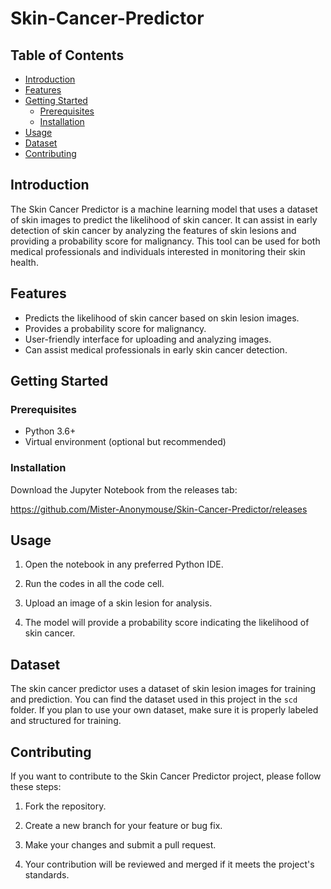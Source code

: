 # Skin-Cancer-Predictor

## Table of Contents

- [Introduction](#introduction)
- [Features](#features)
- [Getting Started](#getting-started)
  - [Prerequisites](#prerequisites)
  - [Installation](#installation)
- [Usage](#usage)
- [Dataset](#dataset)
- [Contributing](#contributing)

## Introduction

The Skin Cancer Predictor is a machine learning model that uses a dataset of skin images to predict the likelihood of skin cancer. It can assist in early detection of skin cancer by analyzing the features of skin lesions and providing a probability score for malignancy. This tool can be used for both medical professionals and individuals interested in monitoring their skin health.

## Features

- Predicts the likelihood of skin cancer based on skin lesion images.
- Provides a probability score for malignancy.
- User-friendly interface for uploading and analyzing images.
- Can assist medical professionals in early skin cancer detection.

## Getting Started

### Prerequisites

- Python 3.6+
- Virtual environment (optional but recommended)

### Installation

  Download the Jupyter Notebook from the releases tab:
  
  https://github.com/Mister-Anonymouse/Skin-Cancer-Predictor/releases

## Usage

1. Open the notebook in any preferred Python IDE.

2. Run the codes in all the code cell.

4. Upload an image of a skin lesion for analysis.

5. The model will provide a probability score indicating the likelihood of skin cancer.

## Dataset

The skin cancer predictor uses a dataset of skin lesion images for training and prediction. You can find the dataset used in this project in the `scd` folder. If you plan to use your own dataset, make sure it is properly labeled and structured for training.

## Contributing

If you want to contribute to the Skin Cancer Predictor project, please follow these steps:

1. Fork the repository.

2. Create a new branch for your feature or bug fix.

3. Make your changes and submit a pull request.

4. Your contribution will be reviewed and merged if it meets the project's standards.
